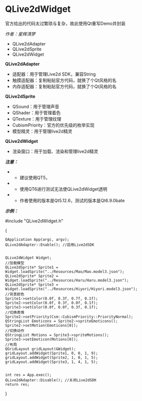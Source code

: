 # QLive2dWidget
官方给出的代码太过繁琐与复杂，故此使用Qt重写Demo并封装



*作者：星辉清梦*
* QLive2dAdapter
* QLive2dSprite
* QLive2dWidget


**QLive2dAdapter**
* 适配器：用于管理Live2d SDK，兼容String
* 触摸适配器：复制粘贴官方代码，就换了个Qt风格的名
* 内存适配器：复制粘贴官方代码，就换了个Qt风格的名
  

**QLive2dSprite**
* QSound：用于管理声音
* QShader：用于管理着色
* QTexture：用于管理纹理
* CubismPriority：官方的优先级的枚举实现
* 模型精灵：用于管理live2d精灵

  
**QLive2dWidget**
* 渲染窗口：用于加载、渲染和管理live2d精灵


***注意：***
* *    建议使用QT5，
* *    使用QT6进行测试无法使QLive2dWidget透明
* *    作者使用的版本是Qt5.12.6，测试的版本是Qt6.9.0bate

***示例：***

#include "QLive2dWidget.h"


{
	
    QApplication App(argc, argv);
	QLive2dAdapter::Enable(); //启用Live2dSDK


	QLive2dWidget Widget;
	//加载模型
	QLive2dSprite* Sprite1 = Widget.loadSprite("../Resources/Mao/Mao.model3.json");
	QLive2dSprite* Sprite2 = Widget.loadSprite("../Resources/Haru/Haru.model3.json");
	QLive2dSprite* Sprite3 = Widget.loadSprite("../Resources/Hiyori/Hiyori.model3.json");
	//背景颜色
	Sprite1->setColor(0.0f, 0.3f, 0.7f, 0.1f);
	Sprite2->setColor(0.0f, 0.3f, 0.0f, 0.1f);
	Sprite3->setColor(0.0f, 0.0f, 0.3f, 0.1f);
	//切换表情
	Sprite2->setPriority(Csm::CubismPriority::PriorityNormal);
	QStringList Emoticons = Sprite2->spriteEmoticons();
	Sprite2->setMotion(Emoticons[0]);
	//切换动作
	QStringList Motions = Sprite3->spriteMotions();
	Sprite3->setEmoticon(Motions[0]);
	//布局
	QGridLayout gridLayout(&Widget);
	gridLayout.addWidget(Sprite1, 0, 0, 1, 9);
	gridLayout.addWidget(Sprite2, 1, 0, 1, 5);
	gridLayout.addWidget(Sprite3, 1, 4, 1, 5);
	

	int res = App.exec();
	QLive2dAdapter::Disable(); //关闭Live2dSDK
	return res;
    
}
